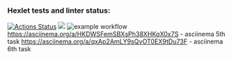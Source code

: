 ### Hexlet tests and linter status:
[![Actions Status](https://github.com/BasilDean/php-project-lvl1/workflows/hexlet-check/badge.svg)](https://github.com/BasilDean/php-project-lvl1/actions)
<a href="https://codeclimate.com/github/codeclimate/codeclimate/maintainability"><img src="https://api.codeclimate.com/v1/badges/a99a88d28ad37a79dbf6/maintainability" /></a>
![example workflow](https://github.com/BasilDean/php-project-lvl1/actions/workflows/github-actions-demo.yml/badge.svg)
https://asciinema.org/a/HKDWSFemSBXsPh38XHKqX0x7S - asciinema 5th task
https://asciinema.org/a/qxAp2AmLY9sQvOT0EX9tDu73F - asciinema 6th task
